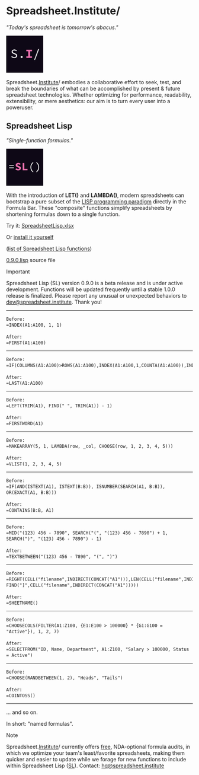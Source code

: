 # Spreadsheet.Institute/

*"Today's spreadsheet is tomorrow's abacus."*

<img src="./static/si-logo.jpeg" width="100" height="100" alt="Spreadsheet.Institute/ logo">

Spreadsheet.[Institute](https://spreadsheet.institute)/ embodies a collaborative effort to seek, test, and break the boundaries of what can be accomplished by present & future spreadsheet technologies. Whether optimizing for performance, readability, extensibility, or mere aesthetics: our aim is to turn every user into a poweruser.

## Spreadsheet Lisp

*"Single-function formulas."*

<img src="./static/sl-logo.jpeg" width="100" height="100" alt="Spreadsheet Lisp logo">

With the introduction of **LET()** and **LAMBDA()**, modern spreadsheets can bootstrap a pure subset of the [LISP programming paradigm](https://en.wikipedia.org/wiki/Lisp_(programming_language)) directly in the Formula Bar. These "composite" functions simplify spreadsheets by shortening formulas down to a single function.

Try it: [SpreadsheetLisp.xlsx](https://spreadsheet.institute/lisp/SpreadsheetLisp.xlsx)

Or [install it yourself](https://spreadsheet.institute/lisp/install)

([list of Spreadsheet Lisp functions](https://spreadsheet.institute/lisp/index.html#installation-link))

[0.9.0.lisp](./lisp/0.9.0.lisp) source file

> [!IMPORTANT]
> Spreadsheet Lisp (SL) version 0.9.0 is a beta release and is under active development. Functions will be updated frequently until a stable 1.0.0 release is finalized. Please report any unusual or unexpected behaviors to dev@spreadsheet.institute. Thank you!

---

```
Before:
=INDEX(A1:A100, 1, 1)

After:
=FIRST(A1:A100)
```

---

```
Before:
=IF(COLUMNS(A1:A100)>ROWS(A1:A100),INDEX(A1:A100,1,COUNTA(A1:A100)),INDEX(A1:A100,COUNTA(A1:A100),1))

After:
=LAST(A1:A100)
```

---

```
Before:
=LEFT(TRIM(A1), FIND(" ", TRIM(A1)) - 1)

After:
=FIRSTWORD(A1)
```

---

```
Before:
=MAKEARRAY(5, 1, LAMBDA(row, _col, CHOOSE(row, 1, 2, 3, 4, 5)))

After:
=VLIST(1, 2, 3, 4, 5)
```

---

```
Before:
=IF(AND(ISTEXT(A1), ISTEXT(B:B)), ISNUMBER(SEARCH(A1, B:B)), OR(EXACT(A1, B:B)))

After:
=CONTAINS(B:B, A1)
```

---

```
Before:
=MID("(123) 456 - 7890", SEARCH("(", "(123) 456 - 7890") + 1, SEARCH(")", "(123) 456 - 7890") - 1)

After:
=TEXTBETWEEN("(123) 456 - 7890", "(", ")")
```

---

```
Before:
=RIGHT(CELL("filename",INDIRECT(CONCAT("A1"))),LEN(CELL("filename",INDIRECT(CONCAT("A1"))))-FIND("]",CELL("filename",INDIRECT(CONCAT("A1")))))

After:
=SHEETNAME()
```

---

```
Before:
=CHOOSECOLS(FILTER(A1:Z100, {E1:E100 > 100000} * {G1:G100 = "Active"}), 1, 2, 7)

After:
=SELECTFROM("ID, Name, Department", A1:Z100, "Salary > 100000, Status = Active")
```

---

```
Before:
=CHOOSE(RANDBETWEEN(1, 2), "Heads", "Tails")

After:
=COINTOSS()
```

---

... and so on.

In short: "named formulas".

> [!NOTE]
> Spreadsheet.[Institute](https://spreadsheet.institute/)/ currently offers [free](https://www.investopedia.com/terms/f/free-lunch.asp), NDA-optional formula audits, in which we optimize your team's least/favorite spreadsheets, making them quicker and easier to update while we forage for new functions to include within Spreadsheet Lisp ([SL](https://spreadsheet.institute/lisp/)). Contact: hq@spreadsheet.institute